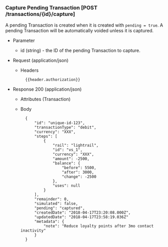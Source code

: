 ### Capture Pending Transaction [POST /transactions/{id}/capture]

A pending Transaction is created when it is created with `pending = true`.  A pending Transaction will be automatically voided unless it is captured.

+ Parameter
    + id (string) - the ID of the pending Transaction to capture.

+ Request (application/json)
    + Headers
    
            {{header.authorization}}

+ Response 200 (application/json)
    + Attributes (Transaction)

    + Body

            {
                "id": "unique-id-123",
                "transactionType": "debit",
                "currency": "XXX",
                "steps": [
                    {
                        "rail": "lightrail",
                        "id": "vs_1",
                        "currency": "XXX",
                        "amount": -2500,
                        "balance": {
                            "before": 5500,
                            "after": 3000,
                            "change": -2500
                        },
                        "uses": null
                    }
                ],
                "remainder": 0,
                "simulated": false,
                "pending": "captured",
                "createdDate": "2018-04-17T23:20:08.000Z",
                "updatedDate": "2018-04-17T23:58:19.036Z"
                "metadata": {
                    "note": "Reduce loyalty points after 3mo contact inactivity"
                }
            }

